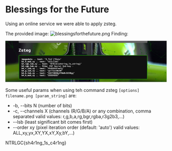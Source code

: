 # Blessings for the Future

Using an online service we were able to apply zsteg.

The provided image:
![blessingsforthefuture.png](blessingsforthefuture.png)
Finding:

![solution.JPG](solution.JPG)


Some useful params when using teh command zsteg `[options] filename.png [param_string]` are:
* -b, --bits N  (number of bits)
* -c, --channels X   (channels (R/G/B/A) or any combination, comma separated valid values: r,g,b,a,rg,bgr,rgba,r3g2b3,...)  
* --lsb  (least significant bit comes first)  
* --order xy (pixel iteration order (default: 'auto') valid values: ALL,xy,yx,XY,YX,xY,Xy,bY,...)  



NTRLGC{sh4r1ng_1s_c4r1ng}

